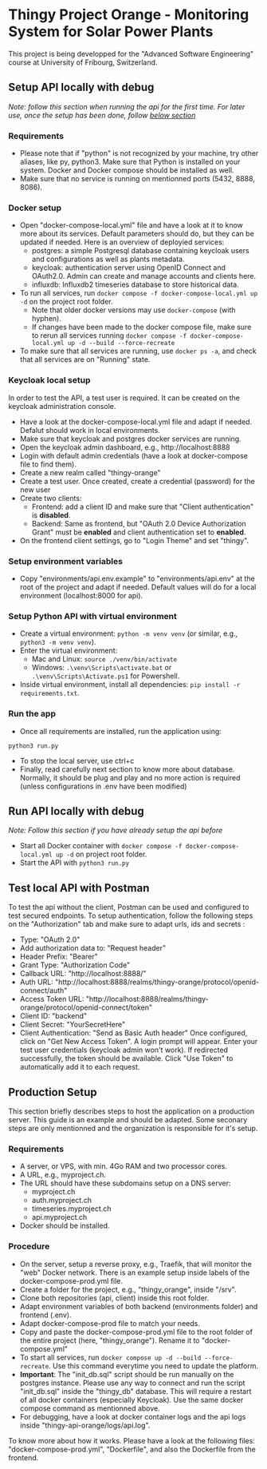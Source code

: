 # Thingy Project Orange - Monitoring System for Solar Power Plants
This project is being developped for the "Advanced Software Engineering" course at University of Fribourg, Switzerland. 
## Setup API locally with debug
_Note: follow this section when running the api for the first time. For later use, once the setup has been done, follow [below section](#run-api-locally-with-debug)_
### Requirements
- Please note that if "python" is not recognized by your machine, try other aliases, like py, python3. Make sure that Python is installed on your system. Docker and Docker compose should be installed as well.
- Make sure that no service is running on mentionned ports (5432, 8888, 8086).
### Docker setup
- Open "docker-compose-local.yml" file and have a look at it to know more about its services. Default parameters should do, but they can be updated if needed. Here is an overview of deployied services:
  - postgres: a simple Postgresql database containing keycloak users and configurations as well as plants metadata.
  - keycloak: authentication server using OpenID Connect and OAuth2.0. Admin can create and manage accounts and clients here.
  - influxdb: Influxdb2 timeseries database to store historical data.
- To run all services, run ```docker compose -f docker-compose-local.yml up -d``` on the project root folder.
  - Note that older docker versions may use ```docker-compose``` (with hyphen).
  - If changes have been made to the docker compose file, make sure to rerun all services running ```docker compose -f docker-compose-local.yml up -d --build --force-recreate```
- To make sure that all services are running, use ```docker ps -a```, and check that all services are on "Running" state.

### Keycloak local setup
In order to test the API, a test user is required. It can be created on the keycloak administration console.
- Have a look at the docker-compose-local.yml file and adapt if needed. Defalut should work in local environments.
- Make sure that keycloak and postgres docker services are running.
- Open the keycloak admin dashboard, e.g., http://localhost:8888
- Login with default admin credentials (have a look at docker-compose file to find them).
- Create a new realm called "thingy-orange"
- Create a test user. Once created, create a credential (password) for the new user
- Create two clients:
  - Frontend: add a client ID and make sure that "Client authentication" is **disabled**.
  - Backend: Same as frontend, but "OAuth 2.0 Device Authorization Grant" must be **enabled** and client authentication set to **enabled**.
- On the frontend client settings, go to "Login Theme" and set "thingy".

### Setup environment variables
- Copy "environments/api.env.example" to "environments/api.env" at the root of the project and adapt if needed. Default values will do for a local environment (localhost:8000 for api).

### Setup Python API with virtual environment
- Create a virtual environment: ```python -m venv venv``` (or similar, e.g., ```python3 -m venv venv```).
- Enter the virtual environment:
  - Mac and Linux: ```source ./venv/bin/activate```
  - Windows: ```.\venv\Scripts\activate.bat``` or ```.\venv\Scripts\Activate.ps1``` for Powershell.
- Inside virtual environment, install all dependencies: ```pip install -r requirements.txt```.

### Run the app
- Once all requirements are installed, run the application using: 
```
python3 run.py
```
- To stop the local server, use ctrl+c
- Finally, read carefully next section to know more about database. Normally, it should be plug and play and no more action is required (unless configurations in .env have been modified)



## Run API locally with debug
_Note: Follow this section if you have already setup the api before_
- Start all Docker container with ```docker compose -f docker-compose-local.yml up -d``` on project root folder.
- Start the API with ```python3 run.py```



## Test local API with Postman
To test the api without the client, Postman can be used and configured to test secured endpoints. 
To setup authentication, follow the following steps on the "Authorization" tab and make sure to adapt urls, ids and secrets :
- Type: "OAuth 2.0"
- Add authorization data to: "Request header"
- Header Prefix: "Bearer"
- Grant Type: "Authorization Code"
- Callback URL: "http://localhost:8888/"
- Auth URL: "http://localhost:8888/realms/thingy-orange/protocol/openid-connect/auth"
- Access Token URL: "http://localhost:8888/realms/thingy-orange/protocol/openid-connect/token"
- Client ID: "backend"
- Client Secret: "YourSecretHere"
- Client Authentication: "Send as Basic Auth header"
Once configured, click on "Get New Access Token". A login prompt will appear. Enter your test user credentials (keycloak admin won't work). If redirected successfully, the token should be available. Click "Use Token" to automatically add it to each request.



## Production Setup
This section briefly describes steps to host the application on a production server. This guide is an example and should be adapted. Some seconary steps are only mentionned and the organization is responsible for it's setup.

### Requirements
- A server, or VPS, with min. 4Go RAM and two processor cores.
- A URL, e.g., myproject.ch.
- The URL should have these subdomains setup on a DNS server:
  - myproject.ch
  - auth.myproject.ch
  - timeseries.myproject.ch
  - api.myproject.ch
- Docker should be installed.
### Procedure
- On the server, setup a reverse proxy, e.g., Traefik, that will monitor the "web" Docker network. There is an example setup inside labels of the docker-compose-prod.yml file.
- Create a folder for the project, e.g., "thingy_orange", inside "/srv".
- Clone both repositories (api, client) inside this root folder.
- Adapt environment variables of both backend (environments folder) and frontend (.env).
- Adapt docker-compose-prod file to match your needs.
- Copy and paste the docker-compose-prod.yml file to the root folder of the entire project (here, "thingy_orange"). Rename it to "docker-compose.yml"
- To start all services, run ```docker compose up -d --build --force-recreate```. Use this command everytime you need to update the platform.
- **Important**: The "init_db.sql" script should be run manually on the postgres instance. Please use any way to connect and run the script "init_db.sql" inside the "thingy_db" database. This will require a restart of all docker containers (especially Keycloak). Use the same docker compose command as mentionned above.
- For debugging, have a look at docker container logs and the api logs inside "thingy-api-orange/logs/api.log".

To know more about how it works. Please have a look at the following files: "docker-compose-prod.yml", "Dockerfile", and also the Dockerfile from the frontend.

